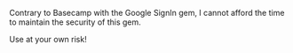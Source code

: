 Contrary to Basecamp with the Google SignIn gem, I cannot afford the time to maintain the security of this gem.

Use at your own risk!
